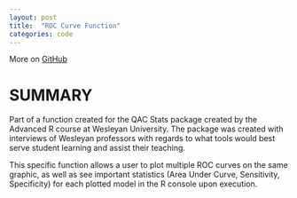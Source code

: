 ```yaml
---
layout: post
title:  "ROC Curve Function"
categories: code
---
```

More on [GitHub](https://github.com/ekmaus19/qacStats)

# SUMMARY
Part of a function created for the QAC Stats package created by the Advanced R course at Wesleyan University. The package was created with interviews of Wesleyan professors with regards to what tools would best serve student learning and assist their teaching.

This specific function allows a user to plot multiple ROC curves on the same graphic, as well as see important statistics (Area Under Curve, Sensitivity, Specificity) for each plotted model in the R console upon execution.
